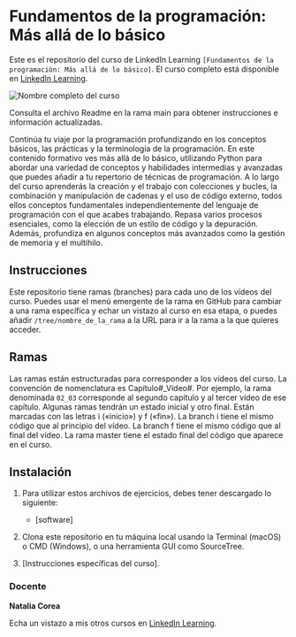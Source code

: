 # Fundamentos de la programación: Más allá de lo básico
Este es el repositorio del curso de LinkedIn Learning `[Fundamentos de la programación: Más allá de lo básico]`. El curso completo está disponible en [LinkedIn Learning][lil-course-url].

![Nombre completo del curso][lil-thumbnail-url] 

Consulta el archivo Readme en la rama main para obtener instrucciones e información actualizadas.

Continúa tu viaje por la programación profundizando en los conceptos básicos, las prácticas y la terminología de la programación. En este contenido formativo ves más allá de lo básico, utilizando Python para abordar una variedad de conceptos y habilidades intermedias y avanzadas que puedes añadir a tu repertorio de técnicas de programación. A lo largo del curso aprenderás la creación y el trabajo con colecciones y bucles, la combinación y manipulación de cadenas y el uso de código externo, todos ellos conceptos fundamentales independientemente del lenguaje de programación con el que acabes trabajando. Repasa varios procesos esenciales, como la elección de un estilo de código y la depuración. Además, profundiza en algunos conceptos más avanzados como la gestión de memoria y el multihilo.

## Instrucciones
Este repositorio tiene ramas (branches) para cada uno de los vídeos del curso. Puedes usar el menú emergente de la rama en GitHub para cambiar a una rama específica y echar un vistazo al curso en esa etapa, o puedes añadir `/tree/nombre_de_la_rama` a la URL para ir a la rama a la que quieres acceder.

## Ramas
Las ramas están estructuradas para corresponder a los vídeos del curso. La convención de nomenclatura es Capítulo#_Vídeo#. Por ejemplo, la rama denominada `02_03` corresponde al segundo capítulo y al tercer vídeo de ese capítulo. Algunas ramas tendrán un estado inicial y otro final. Están marcadas con las letras i («inicio») y f («fin»). La branch i tiene el mismo código que al principio del vídeo. La branch f tiene el mismo código que al final del vídeo. La rama master tiene el estado final del código que aparece en el curso.

## Instalación
1. Para utilizar estos archivos de ejercicios, debes tener descargado lo siguiente:
	- [software]
	
2. Clona este repositorio en tu máquina local usando la Terminal (macOS) o CMD (Windows), o una herramienta GUI como SourceTree.
3. [Instrucciones específicas del curso].

### Docente

**Natalia Corea**

Echa un vistazo a mis otros cursos en [LinkedIn Learning](https://www.linkedin.com/learning/instructors/natalia-corea).

[0]: # (Replace these placeholder URLs with actual course URLs)
[lil-course-url]: https://www.linkedin.com/learning/building-a-graphql-project-with-react-js
[lil-thumbnail-url]: https://cdn.lynda.com/course/2875095/2875095-1615224395432-16x9.jpg


[1]: # (End of ES-Instruction ###############################################################################################)

